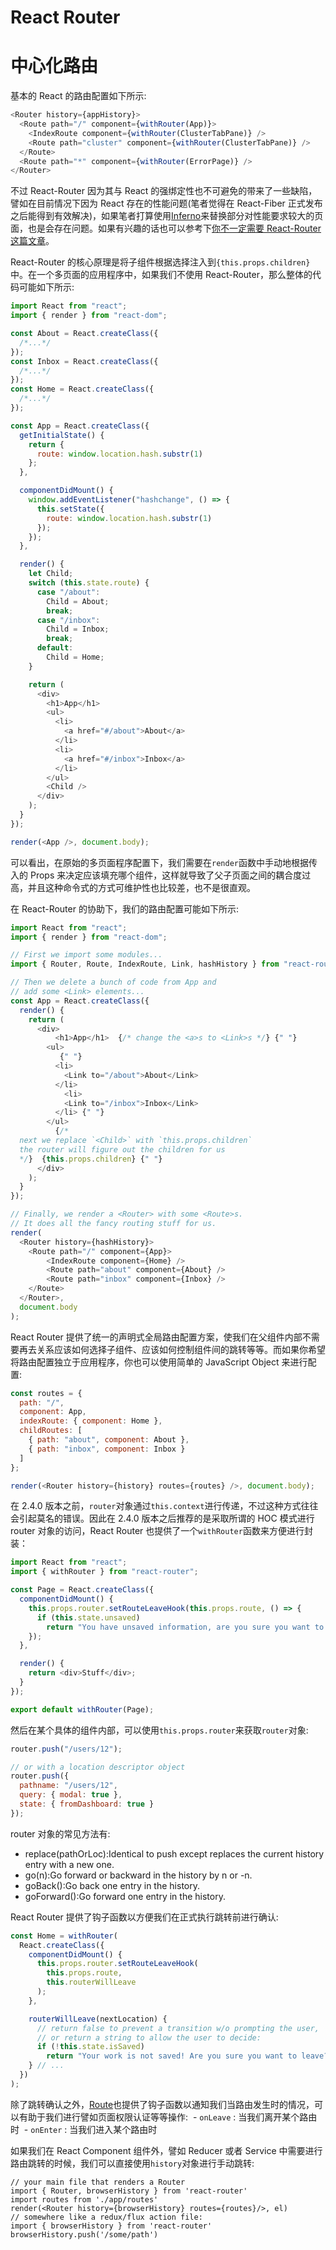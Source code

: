 # React Router

# 中心化路由

基本的 React 的路由配置如下所示:

```js
<Router history={appHistory}>
  <Route path="/" component={withRouter(App)}>
    <IndexRoute component={withRouter(ClusterTabPane)} />
    <Route path="cluster" component={withRouter(ClusterTabPane)} />
  </Route>
  <Route path="*" component={withRouter(ErrorPage)} />
</Router>
```

不过 React-Router 因为其与 React 的强绑定性也不可避免的带来了一些缺陷，譬如在目前情况下因为 React 存在的性能问题(笔者觉得在 React-Fiber 正式发布之后能得到有效解决)，如果笔者打算使用[Inferno](https://github.com/trueadm/inferno)来替换部分对性能要求较大的页面，也是会存在问题。如果有兴趣的话也可以参考下[你不一定需要 React-Router 这篇文章](https://medium.freecodecamp.com/you-might-not-need-react-router-38673620f3d#.hzfajjq3t)。

React-Router 的核心原理是将子组件根据选择注入到`{this.props.children}`中。在一个多页面的应用程序中，如果我们不使用 React-Router，那么整体的代码可能如下所示:

```js
import React from "react";
import { render } from "react-dom";

const About = React.createClass({
  /*...*/
});
const Inbox = React.createClass({
  /*...*/
});
const Home = React.createClass({
  /*...*/
});

const App = React.createClass({
  getInitialState() {
    return {
      route: window.location.hash.substr(1)
    };
  },

  componentDidMount() {
    window.addEventListener("hashchange", () => {
      this.setState({
        route: window.location.hash.substr(1)
      });
    });
  },

  render() {
    let Child;
    switch (this.state.route) {
      case "/about":
        Child = About;
        break;
      case "/inbox":
        Child = Inbox;
        break;
      default:
        Child = Home;
    }

    return (
      <div>
        <h1>App</h1> 
        <ul>
          <li>
            <a href="#/about">About</a>
          </li>
          <li>
            <a href="#/inbox">Inbox</a>
          </li> 
        </ul>
        <Child /> 
      </div>
    );
  }
});

render(<App />, document.body);
```

可以看出，在原始的多页面程序配置下，我们需要在`render`函数中手动地根据传入的 Props 来决定应该填充哪个组件，这样就导致了父子页面之间的耦合度过高，并且这种命令式的方式可维护性也比较差，也不是很直观。

在 React-Router 的协助下，我们的路由配置可能如下所示:

```js
import React from "react";
import { render } from "react-dom";

// First we import some modules...
import { Router, Route, IndexRoute, Link, hashHistory } from "react-router";

// Then we delete a bunch of code from App and
// add some <Link> elements...
const App = React.createClass({
  render() {
    return (
      <div>
          <h1>App</h1>  {/* change the <a>s to <Link>s */} {" "}
        <ul>
           {" "}
          <li>
            <Link to="/about">About</Link>
          </li>
            <li>
            <Link to="/inbox">Inbox</Link>
          </li> {" "}
        </ul>
          {/*
  next we replace `<Child>` with `this.props.children`
  the router will figure out the children for us
  */}  {this.props.children} {" "}
      </div>
    );
  }
});

// Finally, we render a <Router> with some <Route>s.
// It does all the fancy routing stuff for us.
render(
  <Router history={hashHistory}>
    <Route path="/" component={App}>
        <IndexRoute component={Home} />
        <Route path="about" component={About} />
        <Route path="inbox" component={Inbox} />
    </Route>
  </Router>,
  document.body
);
```

React Router 提供了统一的声明式全局路由配置方案，使我们在父组件内部不需要再去关系应该如何选择子组件、应该如何控制组件间的跳转等等。而如果你希望将路由配置独立于应用程序，你也可以使用简单的 JavaScript Object 来进行配置:

```js
const routes = {
  path: "/",
  component: App,
  indexRoute: { component: Home },
  childRoutes: [
    { path: "about", component: About },
    { path: "inbox", component: Inbox }
  ]
};

render(<Router history={history} routes={routes} />, document.body);
```

在 2.4.0 版本之前，`router`对象通过`this.context`进行传递，不过这种方式往往会引起莫名的错误。因此在 2.4.0 版本之后推荐的是采取所谓的 HOC 模式进行 router 对象的访问，React Router 也提供了一个`withRouter`函数来方便进行封装：

```js
import React from "react";
import { withRouter } from "react-router";

const Page = React.createClass({
  componentDidMount() {
    this.props.router.setRouteLeaveHook(this.props.route, () => {
      if (this.state.unsaved)
        return "You have unsaved information, are you sure you want to leave this page?";
    });
  },

  render() {
    return <div>Stuff</div>;
  }
});

export default withRouter(Page);
```

然后在某个具体的组件内部，可以使用`this.props.router`来获取`router`对象:

```js
router.push("/users/12");

// or with a location descriptor object
router.push({
  pathname: "/users/12",
  query: { modal: true },
  state: { fromDashboard: true }
});
```

router 对象的常见方法有:

- replace(pathOrLoc):Identical to push except replaces the current history entry with a new one.
- go(n):Go forward or backward in the history by n or -n.
- goBack():Go back one entry in the history.
- goForward():Go forward one entry in the history.

React Router 提供了钩子函数以方便我们在正式执行跳转前进行确认:

```js
const Home = withRouter(
  React.createClass({
    componentDidMount() {
      this.props.router.setRouteLeaveHook(
        this.props.route,
        this.routerWillLeave
      );
    },

    routerWillLeave(nextLocation) {
      // return false to prevent a transition w/o prompting the user,
      // or return a string to allow the user to decide:
      if (!this.state.isSaved)
        return "Your work is not saved! Are you sure you want to leave?";
    } // ...
  })
);
```

除了跳转确认之外，[Route](/docs/Glossary.md#route)也提供了钩子函数以通知我们当路由发生时的情况，可以有助于我们进行譬如页面权限认证等等操作:
 - `onLeave` : 当我们离开某个路由时
 - `onEnter` : 当我们进入某个路由时

如果我们在 React Component 组件外，譬如 Reducer 或者 Service 中需要进行路由跳转的时候，我们可以直接使用`history`对象进行手动跳转:

```
// your main file that renders a Router
import { Router, browserHistory } from 'react-router'
import routes from './app/routes'
render(<Router history={browserHistory} routes={routes}/>, el)
// somewhere like a redux/flux action file:
import { browserHistory } from 'react-router'
browserHistory.push('/some/path')
```
